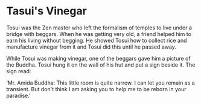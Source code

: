 # Tasui's Vinegar

Tosui was the Zen master who left the formalism of temples to live under a bridge with beggars. When he was getting very old, a friend helped him to earn his living without begging. He showed Tosui how to collect rice and manufacture vinegar from it and Tosui did this until he passed away.

While Tosui was making vinegar, one of the beggars gave him a picture of the Buddha. Tosui hung it on the wall of his hut and put a sign beside it. The sign read:

‘Mr. Amida Buddha: This little room is quite narrow. I can let you remain as a transient. But don't think I am asking you to help me to be reborn in your paradise.'
